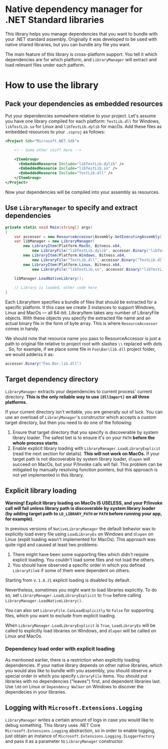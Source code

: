 # Native dependency manager for .NET Standard libraries

This library helps you manage dependencies that you want to bundle with your .NET standard assembly. Originally it was developed
to be used with native shared libraries, but you can bundle any file you want.

The main feature of this library is cross-platform support. You tell it which dependencies are for which platform, and `LibraryManager`
will extract and load relevant files under each patform.

# How to use the library

## Pack your dependencies as embedded resources

Put your dependencies somewhere relative to your project. Let's assume you have one library compiled for each platform: `TestLib.dll`
for Windows, `libTestLib.so` for Linux and `libTestLib.dylib` for macOs. Add these files as embedded resources to your `.csproj` as follows:

```xml
<Project Sdk="Microsoft.NET.Sdk">

    <!-- Some other stuff here -->

    <ItemGroup>
      <EmbeddedResource Include="libTestLib.dylib" />
      <EmbeddedResource Include="libTestLib.so" />
      <EmbeddedResource Include="TestLib.dll" />
    </ItemGroup>
</Project>
```

Now your dependencies will be compiled into your assembly as resources.

## Use `LibraryManager` to specify and extract dependencies

```csharp
private static void Main(string[] args)
{
    var accessor = new ResourceAccessor(Assembly.GetExecutingAssembly());
    var libManager = new LibraryManager(
        new LibraryItem(Platform.MacOs, Bitness.x64,
            new LibraryFile("libTestLib.dylib", accessor.Binary("libTestLib.dylib"))),
        new LibraryItem(Platform.Windows, Bitness.x64, 
            new LibraryFile("TestLib.dll", accessor.Binary("TestLib.dll"))),
        new LibraryItem(Platform.Linux, Bitness.x64,
            new LibraryFile("libTestLib.so", accessor.Binary("libTestLib.so"))));
    
    libManager.LoadNativeLibrary();

    // Library is loaded, other code here
}
```

Each LibraryItem specifies a bundle of files that should be extracted for a specific platform. It this case we create 3 instances to 
support Windows, Linux and MacOs — all 64-bit. LibraryItem takes any number of LibraryFile objects. With these objects you specify 
the extracted file name and an actual binary file in the form of byte array. This is where `ResourceAccessor` comes in handy.

We should note that resource name you pass to ResourceAccessor is just a path to original file relative to project root with slashes 
`\\` replaced with dots `.` So, for example, if we place some file in `Foo\Bar\lib.dll` project folder, we would adderss it as:

```csharp
accessor.Binary("Foo.Bar.lib.dll")
```

## Target dependency directory

`LibraryManager` extracts your dependencies to current process' current directory. **This is the only reliable way to use `[DllImport]` on all
three platforms.**

If your current directory isn't writable, you are generally out of luck. You can use an overload of `LibraryManager`'s constructor which accepts
a custom target directory, but then you need to do one of the following:

1. Ensure that target directory that you specify is discoverable by system library loader. The safest bet is to ensure it's on your `PATH`
**before the whole process starts**.
2. Enable explicit library loading with `LibraryManager.LoadLibraryExplicit` (read the next section for details). 
**This will not work on MacOs.** If your target path is not discoverable by system library loader, `dlopen` will succeed on MacOs, but your
P/Invoke calls will fail. This problem can be mitigated by manually resolving function pointers, but this approach is not yet implemented 
in this library.

## Explicit library loading

**Warning! Explicit library loading on MacOs IS USELESS, and your P/Invoke call will fail unless library path is discoverable by system library 
loader (by adding target path to `LD_LIBRARY_PATH` or `PATH` before running your app, for example).**

In previous versions of `NativeLibraryManager` the default behavior was to explicitly load every file using `LoadLibraryEx` on Windows
and `dlopen` on Linux (explit loading wasn't implemented for MacOs). This approach was quite rigid and caused at least two problems:

1. There might have been some supporting files which didn't require explicit loading. You couldn't load some files and not load the others.
2. You should have observed a specific order in which you defined `LibraryFile`s if some of them were dependent on others.

Starting from v. `1.0.21` explicit loading is disabled by default.

Nevertheless, sometimes you might want to load libraries explicitly. To do so, set `LibraryManager.LoadLibraryExplicit` to `True` before
calling `LibraryManager.LoadNativeLibrary()`.

You can also set `LibraryFile.CanLoadExplicitly` to `False` for supporting files, which you want to exclude from explicit loading.

When `LibraryManager.LoadLibraryExplicit` is `True`, `LoadLibraryEx` will be called to explicitly load libraries on Windows, and
`dlopen` will be called on Linux and MacOs.

### Dependency load order with explicit loading

As mentioned earlier, there is a restriction when explicitly loading dependencies. If your native library depends on other native
libraries, which you would also like to bundle with you assembly, you should observe a special order in which you specify `LibraryFile` items.
You should put libraries with no dependencies ("leaves") first, and dependent libraries last. Use `ldd` on Linux or `Dependency Walker` on 
Windows to discover the dependecies in your libraries.

## Logging with `Microsoft.Extensions.Logging`

`LibraryManager` writes a certain amount of logs in case you would like to debug something. This library uses .NET Core 
`Microsoft.Extensions.Logging` abstraction, so in order to enable logging, just obtain an instance of 
`Microsoft.Extensions.Logging.ILoggerFactory` and pass it as a parameter to `LibraryManager` constructor.